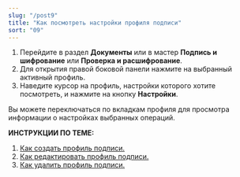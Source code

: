 ```yaml
---
slug: "/post9"
title: "Как посмотреть настройки профиля подписи"
sort: "09"
---
```


1. Перейдите в раздел **Документы** или в мастер **Подпись и шифрование** или **Проверка и расшифрование**.
2. Для открытия правой боковой панели нажмите на выбранный активный профиль.
3. Наведите курсор на профиль, настройки которого хотите посмотреть, и  нажмите на кнопку **Настройки**.

Вы можете переключаться по вкладкам профиля для просмотра информации о настройках выбранных операций.

**ИНСТРУКЦИИ ПО ТЕМЕ:**  
1. [Как создать профиль подписи.](https://docs.cryptoarm.ru/06-v3.2-Beta/004-documents/create-profile)  
2. [Как редактировать профиль подписи.](https://docs.cryptoarm.ru/06-v3.2-Beta/004-documents/edit-profile-sign)  
3. [Как удалить профиль подписи.](https://docs.cryptoarm.ru/06-v3.2-Beta/004-documents/delete-profile-sign)  
